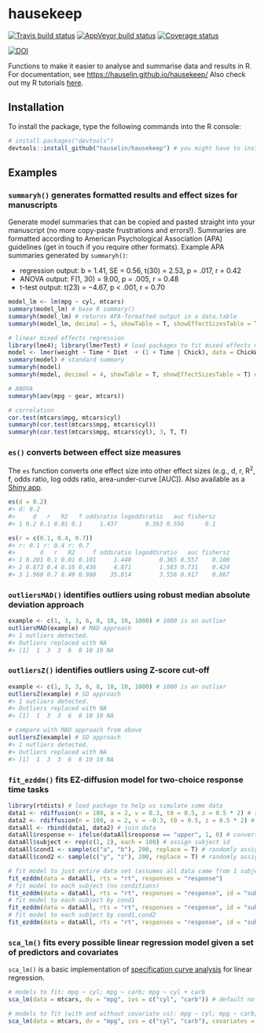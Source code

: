 
<!-- README.md is generated from README.Rmd. Please edit that file -->
hausekeep
=========

[![Travis build status](https://travis-ci.org/hauselin/hausekeep.svg?branch=master)](https://travis-ci.org/hauselin/hausekeep) [![AppVeyor build status](https://ci.appveyor.com/api/projects/status/github/hauselin/hausekeep?branch=master&svg=true)](https://ci.appveyor.com/project/hauselin/hausekeep) [![Coverage status](https://codecov.io/gh/hauselin/hausekeep/branch/master/graph/badge.svg)](https://codecov.io/github/hauselin/hausekeep?branch=master)

[![DOI](https://zenodo.org/badge/168783741.svg)](https://doi.org/10.5281/zenodo.2555874)

Functions to make it easier to analyse and summarise data and results in R. For documentation, see <https://hauselin.github.io/hausekeep/> Also check out my R tutorials [here](https://hausetutorials.netlify.com/).

Installation
------------

To install the package, type the following commands into the R console:

``` r
# install.packages("devtools")
devtools::install_github("hauselin/hausekeep") # you might have to install devtools first (see above)
```

Examples
--------

### `summaryh()` generates formatted results and effect sizes for manuscripts

Generate model summaries that can be copied and pasted straight into your manuscript (no more copy-paste frustrations and errors!). Summaries are formatted according to American Psychological Association (APA) guidelines (get in touch if you require other formats). Example APA summaries generated by `summaryh()`:

-   regression output: b = 1.41, SE = 0.56, t(30) = 2.53, p = .017, r = 0.42
-   ANOVA output: F(1, 30) = 9.00, p = .005, r = 0.48
-   t-test output: t(23) = −4.67, p &lt; .001, r = 0.70

``` r
model_lm <- lm(mpg ~ cyl, mtcars) 
summary(model_lm) # base R summary()
summaryh(model_lm) # returns APA-formatted output in a data.table
summaryh(model_lm, decimal = 5, showTable = T, showEffectSizesTable = T) # optional arguments

# linear mixed effects regression
library(lme4); library(lmerTest) # load packages to fit mixed effects models
model <- lmer(weight ~ Time * Diet  + (1 + Time | Chick), data = ChickWeight)
summary(model) # standard summary
summaryh(model)
summaryh(model, decimal = 4, showTable = T, showEffectSizesTable = T) # optional arguments

# ANOVA
summaryh(aov(mpg ~ gear, mtcars))

# correlation
cor.test(mtcars$mpg, mtcars$cyl)
summaryh(cor.test(mtcars$mpg, mtcars$cyl))
summaryh(cor.test(mtcars$mpg, mtcars$cyl), 3, T, T)
```

### `es()` converts between effect size measures

The `es` function converts one effect size into other effect sizes (e.g., d, r, R<sup>2</sup>, f, odds ratio, log odds ratio, area-under-curve \[AUC\]). Also available as a [Shiny app](http://escal.site).

``` r
es(d = 0.2)
#> d: 0.2
#>     d   r   R2   f oddsratio logoddsratio   auc fishersz
#> 1 0.2 0.1 0.01 0.1     1.437        0.363 0.556      0.1

es(r = c(0.1, 0.4, 0.7))
#> r: 0.1 r: 0.4 r: 0.7
#>       d   r   R2     f oddsratio logoddsratio   auc fishersz
#> 1 0.201 0.1 0.01 0.101     1.440        0.365 0.557    0.100
#> 2 0.873 0.4 0.16 0.436     4.871        1.583 0.731    0.424
#> 3 1.960 0.7 0.49 0.980    35.014        3.556 0.917    0.867
```

### `outliersMAD()` identifies outliers using robust median absolute deviation approach

``` r
example <- c(1, 3, 3, 6, 8, 10, 10, 1000) # 1000 is an outlier
outliersMAD(example) # MAD approach
#> 1 outliers detected.
#> Outliers replaced with NA
#> [1]  1  3  3  6  8 10 10 NA
```

### `outliersZ()` identifies outliers using Z-score cut-off

``` r
example <- c(1, 3, 3, 6, 8, 10, 10, 1000) # 1000 is an outlier
outliersZ(example) # SD approach
#> 1 outliers detected.
#> Outliers replaced with NA
#> [1]  1  3  3  6  8 10 10 NA

# compare with MAD approach from above
outliersZ(example) # SD approach
#> 1 outliers detected.
#> Outliers replaced with NA
#> [1]  1  3  3  6  8 10 10 NA
```

### `fit_ezddm()` fits EZ-diffusion model for two-choice response time tasks

``` r
library(rtdists) # load package to help us simulate some data
data1 <- rdiffusion(n = 100, a = 2, v = 0.3, t0 = 0.5, z = 0.5 * 2) # simulate data
data2 <- rdiffusion(n = 100, a = 2, v = -0.3, t0 = 0.5, z = 0.5 * 2) # simulate data
dataAll <- rbind(data1, data2) # join data
dataAll$response <- ifelse(dataAll$response == "upper", 1, 0) # convert responses to 1 and 0
dataAll$subject <- rep(c(1, 2), each = 100) # assign subject id
dataAll$cond1 <- sample(c("a", "b"), 200, replace = T) # randomly assign conditions a/b
dataAll$cond2 <- sample(c("y", "z"), 200, replace = T) # randomly assign conditions y/z

# fit model to just entire data set (assumes all data came from 1 subject)
fit_ezddm(data = dataAll, rts = "rt", responses = "response")
# fit model to each subject (no conditions)
fit_ezddm(data = dataAll, rts = "rt", responses = "response", id = "subject") 
# fit model to each subject by cond1
fit_ezddm(data = dataAll, rts = "rt", responses = "response", id = "subject", group = "cond1") 
# fit model to each subject by cond1,cond2
fit_ezddm(data = dataAll, rts = "rt", responses = "response", id = "subject", group = c("cond1", "cond2"))
```

### `sca_lm()` fits every possible linear regression model given a set of predictors and covariates

`sca_lm()` is a basic implementation of [specification curve analysis](http://sticerd.lse.ac.uk/seminarpapers/psyc16022016.pdf) for linear regression.

``` r
# models to fit: mpg ~ cyl; mpg ~ carb; mpg ~ cyl + carb
sca_lm(data = mtcars, dv = "mpg", ivs = c("cyl", "carb")) # default no covariates 

# models to fit (with and without covariate vs): mpg ~ cyl; mpg ~ carb; mpg ~ cyl + carb
sca_lm(data = mtcars, dv = "mpg", ivs = c("cyl", "carb"), covariates = "vs")
```
